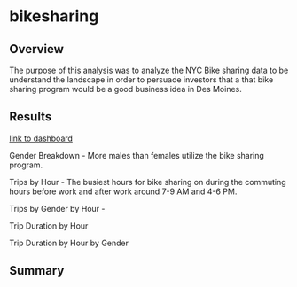 # bikesharing
## Overview
The purpose of this analysis was to analyze the NYC Bike sharing data to be understand the landscape in order to persuade investors that a that bike sharing program would be a good business idea in Des Moines. 

## Results
[link to dashboard](https://public.tableau.com/app/profile/graham.caplan/viz/NYCCitiBikeData_16415044400410/NYCBikeDataStory?publish=yes)

Gender Breakdown - More males than females utilize the bike sharing program.

Trips by Hour - The busiest hours for bike sharing on during the commuting hours before work and after work around 7-9 AM and 4-6 PM.

Trips by Gender by Hour - 

Trip Duration by Hour

Trip Duration by Hour by Gender




## Summary
